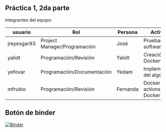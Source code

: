 ## Práctica 1, 2da parte

Integrantes del equipo:

| usuario   | Rol               | Persona      | Actividad   |
| --------- | ------------------| ------------|--------------|
| jreyesgar93| Project Manager/Programación     | José        | Pruebas del software|
| yalidt    | Programación/Revisión   | Yalidt      | Creación Dockerfile|
| yefovar   | Programación/Documentación  | Yedam          | Implementación del algoritmo |
| mfrubio   | Programación/Revisión        | Fernanda    | Docker actions- Docker hub|

## Botón de binder

[![Binder](https://mybinder.org/badge_logo.svg)](https://mybinder.org/v2/gh/optimizacion-2-2021-1-gh-classroom/practica-1-segunda-parte-yefovar/main?filepath=%2Fhome%2Fjovyan%2Fpractica-1-segunda-parte-yefovar)

